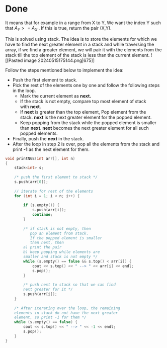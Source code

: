 # Done

It means that for example in a range from X to Y, We want the index Y such that $A_Y>=A_X$ .
If this is true, return the pair (X,Y).

This is solved using stack.
The idea is to store the elements for which we have to find the next greater element in a stack and while traversing the array, if we find a greater element, we will pair it with the elements from the stack till the top element of the stack is less than the current element.
![[Pasted image 20240515175144.png|675]]

Follow the steps mentioned below to implement the idea:

- Push the first element to stack.
- Pick the rest of the elements one by one and follow the following steps in the loop. 
    - Mark the current element as ****next.****
    - If the stack is not empty, compare top most element of stack with ****next****.
    - If ****next**** is greater than the top element, Pop element from the stack. ****next**** is the next greater element for the popped element.
    - Keep popping from the stack while the popped element is smaller than ****next. next**** becomes the next greater element for all such popped elements.
- Finally, push the ****next**** in the stack.
- After the loop in step 2 is over, pop all the elements from the stack and print ****-1**** as the next element for them.
```C++
void printNGE(int arr[], int n)
{
    stack<int> s;
 
    /* push the first element to stack */
    s.push(arr[0]);
 
    // iterate for rest of the elements
    for (int i = 1; i < n; i++) {
 
        if (s.empty()) {
            s.push(arr[i]);
            continue;
        }
 
        /* if stack is not empty, then
           pop an element from stack.
           If the popped element is smaller
           than next, then
        a) print the pair
        b) keep popping while elements are
        smaller and stack is not empty */
        while (s.empty() == false && s.top() < arr[i]) {
            cout << s.top() << " --> " << arr[i] << endl;
            s.pop();
        }
 
        /* push next to stack so that we can find
        next greater for it */
        s.push(arr[i]);
    }
 
    /* After iterating over the loop, the remaining
    elements in stack do not have the next greater
    element, so print -1 for them */
    while (s.empty() == false) {
        cout << s.top() << " --> " << -1 << endl;
        s.pop();
    }
}
```